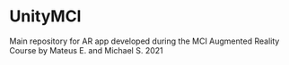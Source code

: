 # UnityMCI
Main repository for AR app developed during the MCI Augmented Reality Course by Mateus E. and Michael S. 2021
